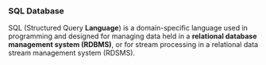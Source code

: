 ### SQL Database

SQL (Structured Query __Language__) is a domain-specific language used in programming and designed for managing data held in a __relational database management system (RDBMS)__, or for stream processing in a relational data stream management system (RDSMS).
